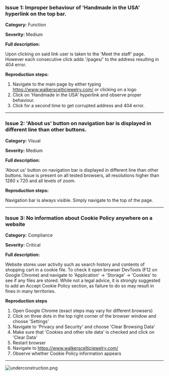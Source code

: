 ### Issue 1: Improper behaviour of 'Handmade in the USA' hyperlink on the top bar.

**Category:** Function

**Severity:** Medium

**Full description:**

Upon clicking on said link user is taken to the 'Meet the staff' page. However each consecutive click adds '/pages/' to the address resulting in 404 error.

**Reproduction steps:**

1. Navigate to the main page by either typing https://www.walkerscelticjewelry.com/ or clicking on a logo
2. Click on 'Handmade in the USA' hyperlink and observe proper behaviour.
3. Click for a second time to get corrupted address and 404 error.

---

### Issue 2: 'About us' button on navigation bar is displayed in different line than other buttons.

**Category:** Visual

**Severity:** Medium

**Full description:**

'About us' button on navigation bar is displayed in different line than other buttons. Issue is present on all tested browsers, all resolutions higher than 1280 x 720 and all levels of zoom.

**Reproduction steps:**

Navigation bar is always visible. Simply navigate to the top of the page.

---

### Issue 3: No information about Cookie Policy anywhere on a website

**Category:** Compliance

**Severity:** Critical

**Full description:**

Website stores user activity such as search history and contents of shopping cart in a cookie file. To check it open browser DevTools (F12 on Google Chrome) and navigate to 'Application' -> 'Storage' -> 'Cookies' to see if any files are stored. While not a legal advice, it is strongly suggested to add an Accept Cookie Policy section, as failure to do so may result in fines in many territories.

**Reproduction steps**

1. Open Google Chrome (exact steps may vary for different browsers) 
2. Click on three dots in the top right corner of the browser window and choose 'Settings'
3. Navigate to 'Privacy and Security' and choose 'Clear Browsing Data'
4. Make sure that 'Cookies and other site data' is checked and click on 'Clear Data'
5. Restart browser
6. Navigate to https://www.walkerscelticjewelry.com/
7. Observe whether Cookie Policy information appears


---
![underconstruction.png](https://2.bp.blogspot.com/-8J_UuUku6RQ/Uy4AGwDbhTI/AAAAAAAACd0/KiJoXRXpazM/s1600/Under_Construction.png)
